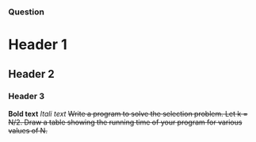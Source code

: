### Question
# Header 1
## Header 2
### Header 3

**Bold text**
*Itali text*
~~Write a program to solve the selection problem. Let k = N/2. Draw a table showing the running time of your program for various values of N.~~

